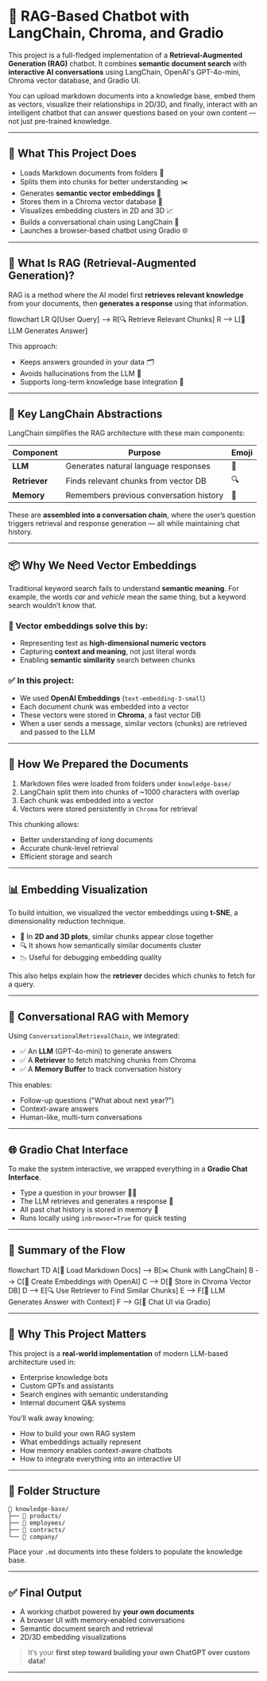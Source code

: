 # 🤖 RAG-Based Chatbot with LangChain, Chroma, and Gradio

This project is a full-fledged implementation of a **Retrieval-Augmented Generation (RAG)** chatbot. It combines **semantic document search** with **interactive AI conversations** using LangChain, OpenAI's GPT-4o-mini, Chroma vector database, and Gradio UI.

You can upload markdown documents into a knowledge base, embed them as vectors, visualize their relationships in 2D/3D, and finally, interact with an intelligent chatbot that can answer questions based on your own content — not just pre-trained knowledge.

---

## 🚀 What This Project Does

- Loads Markdown documents from folders 📂  
- Splits them into chunks for better understanding ✂️  
- Generates **semantic vector embeddings** 🧠  
- Stores them in a Chroma vector database 💾  
- Visualizes embedding clusters in 2D and 3D 📈  
- Builds a conversational chain using LangChain 💬  
- Launches a browser-based chatbot using Gradio 🌐  

---

## 🧠 What Is RAG (Retrieval-Augmented Generation)?

RAG is a method where the AI model first **retrieves relevant knowledge** from your documents, then **generates a response** using that information.

flowchart LR
    Q[User Query] --> R[🔍 Retrieve Relevant Chunks]
    R --> L[🤖 LLM Generates Answer]

This approach:
- Keeps answers grounded in your data 🗂️  
- Avoids hallucinations from the LLM 🤯  
- Supports long-term knowledge base integration 🧩  

---

## 🔧 Key LangChain Abstractions

LangChain simplifies the RAG architecture with these main components:

| Component | Purpose | Emoji |
|----------|---------|--------|
| **LLM** | Generates natural language responses | 🧠 |
| **Retriever** | Finds relevant chunks from vector DB | 🔍 |
| **Memory** | Remembers previous conversation history | 💾 |

These are **assembled into a conversation chain**, where the user’s question triggers retrieval and response generation — all while maintaining chat history.

---

## 📦 Why We Need Vector Embeddings

Traditional keyword search fails to understand **semantic meaning**. For example, the words *car* and *vehicle* mean the same thing, but a keyword search wouldn’t know that.

### 🔢 Vector embeddings solve this by:
- Representing text as **high-dimensional numeric vectors**
- Capturing **context and meaning**, not just literal words
- Enabling **semantic similarity** search between chunks

### ✅ In this project:
- We used **OpenAI Embeddings** (`text-embedding-3-small`)
- Each document chunk was embedded into a vector
- These vectors were stored in **Chroma**, a fast vector DB
- When a user sends a message, similar vectors (chunks) are retrieved and passed to the LLM

---

## 🧩 How We Prepared the Documents

1. Markdown files were loaded from folders under `knowledge-base/`
2. LangChain split them into chunks of ~1000 characters with overlap
3. Each chunk was embedded into a vector
4. Vectors were stored persistently in `Chroma` for retrieval

This chunking allows:
- Better understanding of long documents
- Accurate chunk-level retrieval
- Efficient storage and search

---

## 📊 Embedding Visualization

To build intuition, we visualized the vector embeddings using **t-SNE**, a dimensionality reduction technique.

- 🔷 In **2D and 3D plots**, similar chunks appear close together
- 🔍 It shows how semantically similar documents cluster
- 📉 Useful for debugging embedding quality

This also helps explain how the **retriever** decides which chunks to fetch for a query.

---

## 💬 Conversational RAG with Memory

Using `ConversationalRetrievalChain`, we integrated:

- ✅ An **LLM** (GPT-4o-mini) to generate answers  
- ✅ A **Retriever** to fetch matching chunks from Chroma  
- ✅ A **Memory Buffer** to track conversation history  

This enables:
- Follow-up questions ("What about next year?")
- Context-aware answers
- Human-like, multi-turn conversations

---

## 🌐 Gradio Chat Interface

To make the system interactive, we wrapped everything in a **Gradio Chat Interface**.

- Type a question in your browser 🧑‍💻  
- The LLM retrieves and generates a response 💬  
- All past chat history is stored in memory 🧠  
- Runs locally using `inbrowser=True` for quick testing

---

## 🧪 Summary of the Flow

flowchart TD
    A[📂 Load Markdown Docs] --> B[✂️ Chunk with LangChain]
    B --> C[🔢 Create Embeddings with OpenAI]
    C --> D[💾 Store in Chroma Vector DB]
    D --> E[🔍 Use Retriever to Find Similar Chunks]
    E --> F[🤖 LLM Generates Answer with Context]
    F --> G[💬 Chat UI via Gradio]


---

## 🌟 Why This Project Matters

This project is a **real-world implementation** of modern LLM-based architecture used in:

- Enterprise knowledge bots  
- Custom GPTs and assistants  
- Search engines with semantic understanding  
- Internal document Q&A systems

You’ll walk away knowing:
- How to build your own RAG system  
- What embeddings actually represent  
- How memory enables context-aware chatbots  
- How to integrate everything into an interactive UI  

---

## 📁 Folder Structure

```
📂 knowledge-base/
├── 📄 products/
├── 📄 employees/
├── 📄 contracts/
└── 📄 company/
```

Place your `.md` documents into these folders to populate the knowledge base.

---

## ✅ Final Output

- A working chatbot powered by **your own documents**  
- A browser UI with memory-enabled conversations  
- Semantic document search and retrieval  
- 2D/3D embedding visualizations  

> It’s your **first step toward building your own ChatGPT over custom data!**

---
```
